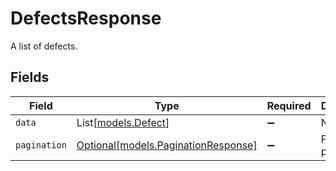 # DefectsResponse

A list of defects.


## Fields

| Field                                                                  | Type                                                                   | Required                                                               | Description                                                            |
| ---------------------------------------------------------------------- | ---------------------------------------------------------------------- | ---------------------------------------------------------------------- | ---------------------------------------------------------------------- |
| `data`                                                                 | List[[models.Defect](../models/defect.md)]                             | :heavy_minus_sign:                                                     | N/A                                                                    |
| `pagination`                                                           | [Optional[models.PaginationResponse]](../models/paginationresponse.md) | :heavy_minus_sign:                                                     | Pagination parameters.                                                 |